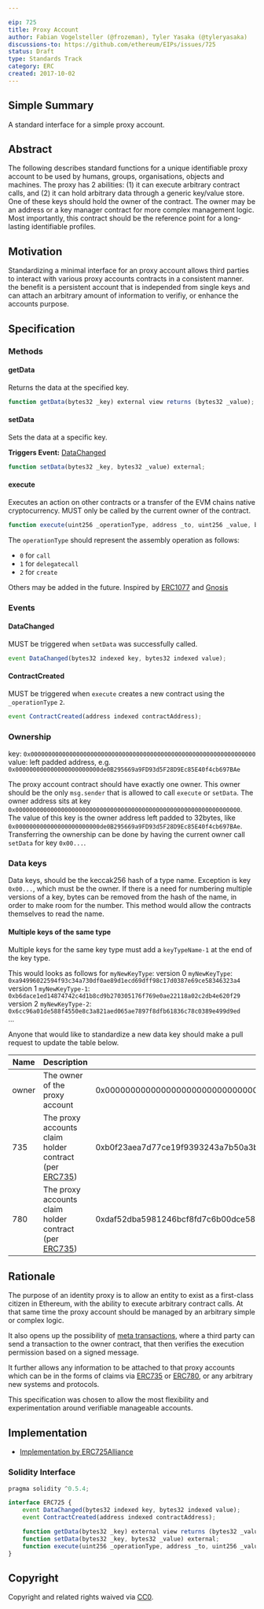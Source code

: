 ```yaml
---

eip: 725
title: Proxy Account
author: Fabian Vogelsteller (@frozeman), Tyler Yasaka (@tyleryasaka)
discussions-to: https://github.com/ethereum/EIPs/issues/725
status: Draft
type: Standards Track
category: ERC
created: 2017-10-02
---
```


## Simple Summary
A standard interface for a simple proxy account.

## Abstract

The following describes standard functions for a unique identifiable proxy account to be used by humans, groups, organisations, objects and machines. The proxy has 2 abilities: (1) it can execute arbitrary contract calls, and (2) it can hold arbitrary data through a generic key/value store. One of these keys should hold the owner of the contract. The owner may be an address or a key manager contract for more complex management logic. Most importantly, this contract should be the reference point for a long-lasting identifiable profiles.

## Motivation

Standardizing a minimal interface for an proxy account allows third parties to interact with various proxy accounts contracts in a consistent manner. 
the benefit is a persistent account that is independed from single keys and can attach an arbitrary amount of information to verifiy, or enhance the accounts purpose.

## Specification


### Methods

#### getData

Returns the data at the specified key.

```js
function getData(bytes32 _key) external view returns (bytes32 _value);
```

#### setData

Sets the data at a specific key.

**Triggers Event:** [DataChanged](#datachanged)

```js
function setData(bytes32 _key, bytes32 _value) external;
```

#### execute

Executes an action on other contracts or a transfer of the EVM chains native cryptocurrency. MUST only be called by the current owner of the contract.

```js
function execute(uint256 _operationType, address _to, uint256 _value, bytes _data) external;
```

The `operationType` should represent the assembly operation as follows:
- `0` for `call`
- `1` for `delegatecall`
- `2` for `create`

Others may be added in the future. Inspired by [ERC1077](https://eips.ethereum.org/EIPS/eip-1077) and [Gnosis](https://github.com/gnosis/safe-contracts/blob/master/contracts/Enum.sol#L7)

### Events


#### DataChanged

MUST be triggered when `setData` was successfully called.

```js
event DataChanged(bytes32 indexed key, bytes32 indexed value);
```

#### ContractCreated

MUST be triggered when `execute` creates a new contract using the `_operationType` `2`.

```js
event ContractCreated(address indexed contractAddress);
```

### Ownership

key: `0x0000000000000000000000000000000000000000000000000000000000000000`   
value: left padded address, e.g. `0x000000000000000000000000de0B295669a9FD93d5F28D9Ec85E40f4cb697BAe`

The proxy account contract should have exactly one owner.
This owner should be the only `msg.sender` that is allowed to call `execute` or `setData`.
The owner address sits at key `0x0000000000000000000000000000000000000000000000000000000000000000`.
The value of this key is the owner address left padded to 32bytes, like `0x000000000000000000000000de0B295669a9FD93d5F28D9Ec85E40f4cb697BAe`. Transferring the ownership can be done by having the current owner call `setData` for key `0x00...`.


### Data keys

Data keys, should be the keccak256 hash of a type name.
Exception is key `0x00...`, which must be the owner.
If there is a need for numbering multiple versions of a key, bytes can be removed from the hash of the name, in order to make room for the number. This method would allow the contracts themselves to read the name.

#### Multiple keys of the same type

Multiple keys for the same key type must add a `keyTypeName-1` at the end of the key type.

This would looks as follows for `myNewKeyType`:
version 0 `myNewKeyType`: `0xa94996022594f93c34a730df0ae89d1ecd69dff98c17d0387e69ce58346323a4`   
version 1 `myNewKeyType-1`: `0xb6dace1ed14874742c4d1b8cd9b270305176f769e0ae22118a02c2db4e620f29`   
version 2 `myNewKeyType-2`: `0x6cc96a01de588f4550e8c3a821aed065ae7897f8dfb61836c78c0389e499d9ed`   
...

Anyone that would like to standardize a new data key should make a pull request to update the table below.

| Name | Description | Key | value |
| --- | --- | --- | --- |
| owner | The owner of the proxy account | 0x0000000000000000000000000000000000000000000000000000000000000000 | left padded owner address, e.g. `0x000000000000000000000000de0B295669a9FD93d5F28D9Ec85E40f4cb697BAe` |
| 735 | The proxy accounts claim holder contract (per [ERC735](https://github.com/ethereum/EIPs/issues/735)) | 0xb0f23aea7d77ce19f9393243a7b50a3bcaac893c7d68a5a309dea7cacf035fd0 | left padded address of the claim holder contract,  e.g. `0x000000000000000000000000de0B295669a9FD93d5F28D9Ec85E40f4cb697BAe` |
| 780 | The proxy accounts claim holder contract (per [ERC735](https://github.com/ethereum/EIPs/issues/735)) | 0xdaf52dba5981246bcf8fd7c6b00dce587fdcf5e2a95b281eea95dcd1376afdcd | left padded address of the claim registry contract,  e.g. `0x000000000000000000000000de0B295669a9FD93d5F28D9Ec85E40f4cb697BAe` |

## Rationale

The purpose of an identity proxy is to allow an entity to exist as a first-class citizen in Ethereum, with the ability to execute arbitrary contract calls. At that same time the proxy account should be managed by an arbitrary simple or complex logic.

It also opens up the possibility of [meta transactions](https://medium.com/@austin_48503/ethereum-meta-transactions-90ccf0859e84), where a third party can send a transaction to the owner contract, that then verifies the execution permission based on a signed message.

It further allows any information to be attached to that proxy accounts which can be in the forms of claims via [ERC735](https://github.com/ethereum/EIPs/issues/735) or [ERC780](https://github.com/ethereum/EIPs/issues/780), or any arbitrary new systems and protocols.

This specification was chosen to allow the most flexibility and experimentation around verifiable manageable accounts.


## Implementation

- [Implementation by ERC725Alliance](https://github.com/ERC725Alliance/erc725/tree/master/contracts/contracts)


### Solidity Interface
```js
pragma solidity ^0.5.4;

interface ERC725 {
    event DataChanged(bytes32 indexed key, bytes32 indexed value);
    event ContractCreated(address indexed contractAddress);

    function getData(bytes32 _key) external view returns (bytes32 _value);
    function setData(bytes32 _key, bytes32 _value) external;
    function execute(uint256 _operationType, address _to, uint256 _value, bytes calldata _data) external;
}
```

## Copyright
Copyright and related rights waived via [CC0](https://creativecommons.org/publicdomain/zero/1.0/).
